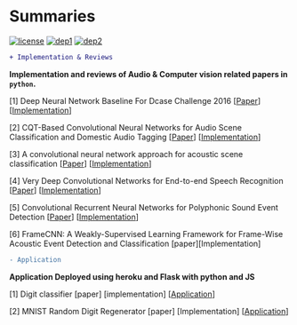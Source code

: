 # Summaries
[![license](https://img.shields.io/badge/License-MIT-brightgreen.svg)](https://github.com/channelCS/Summaries/blob/master/LICENSE) [![dep1](https://img.shields.io/badge/Theano-0.9+-blue.svg)](http://deeplearning.net/software/theano/) [![dep2](https://img.shields.io/badge/Keras-2.1+-blue.svg)](https://keras.io/) 

```diff
+ Implementation & Reviews
```

**Implementation and reviews of Audio & Computer vision related papers in `python`.**

[1] Deep Neural Network Baseline For Dcase Challenge 2016 [[Paper](http://www.cs.tut.fi/sgn/arg/dcase2016/documents/challenge_technical_reports/DCASE2016_Kong_3008.pdf)] [[Implementation](https://github.com/channelCS/Summaries/tree/master/Audio_Dcase_DNN_Baseline)] 

[2] CQT-Based Convolutional Neural Networks for Audio Scene Classification and Domestic Audio Tagging [[Paper](http://www.cs.tut.fi/sgn/arg/dcase2016/documents/challenge_technical_reports/DCASE2016_Lidy_4007.pdf)] [[Implementation](https://github.com/channelCS/Summaries/tree/master/Audio_Dcase_DNN_Baseline)]

[3] A convolutional neural network approach for acoustic scene classification [[Paper](http://ieeexplore.ieee.org/abstract/document/7966035/)] [[Implementation](https://github.com/channelCS/Summaries/tree/master/Audio_Dcase_DNN_Baseline)] 

[4] Very Deep Convolutional Networks for End-to-end Speech Recognition [[Paper](https://arxiv.org/pdf/1610.03022.pdf)] [[Implementation](https://github.com/channelCS/Summaries/tree/master/Audio_Dcase_DNN_Baseline)] 

[5] Convolutional Recurrent Neural Networks for Polyphonic Sound Event Detection [[Paper](https://arxiv.org/pdf/1702.06286.pdf)] [[Implementation](https://github.com/channelCS/Summaries/tree/master/Audio_Dcase_DNN_Baseline)] 

[6] FrameCNN: A Weakly-Supervised Learning Framework for Frame-Wise Acoustic Event Detection and Classification [paper][Implementation]

```diff
- Application
```
**Application Deployed using heroku and Flask with python and JS**

[1] Digit classifier [paper] [implementation] [[Application](https://github.com/channelCS/digit-identify)] 

[2] MNIST Random Digit Regenerator [paper] [Implementation] [[Application](https://github.com/channelCS/image-generate)]
